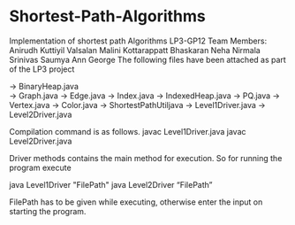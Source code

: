 # Shortest-Path-Algorithms
Implementation of shortest path Algorithms
LP3-GP12
Team Members:       Anirudh Kuttiyil Valsalan
	                Malini Kottarappatt Bhaskaran
	           	    Neha Nirmala Srinivas
	           	    Saumya Ann George
The following files have been attached as part of the LP3 project

-> BinaryHeap.java  
-> Graph.java
-> Edge.java
-> Index.java
-> IndexedHeap.java
-> PQ.java
-> Vertex.java
-> Color.java
-> ShortestPathUtiljava
-> Level1Driver.java
-> Level2Driver.java

Compilation command is as follows.
javac Level1Driver.java
javac Level2Driver.java

Driver methods contains the main method for execution. So for running the program execute 

java Level1Driver "FilePath"
java Level2Driver “FilePath”

FilePath has to be given while executing, otherwise enter the input on starting the program.
 
